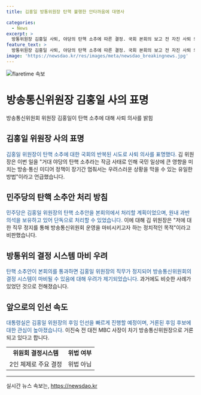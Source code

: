 ```yaml
---
title: 김홍일 방통위원장 탄핵 불행한 안타까움에 대명사

categories:
  - News
excerpt: >
  방통위원장 김홍일 사퇴, 야당의 탄핵 소추에 따른 결정. 국회 본회의 보고 전 자진 사퇴 의사 밝혀, 정계 파장 예상. 민주당은 탄핵소추안 처리 계획, 야당은 이를 비판하며 정치적 목적 주장. 위원장의 사퇴로 방통위 운영 마비 우려, 후임 인선 속속 가시화. 2번째 탄핵안 표결 전 사퇴, 방통위의 미디어 정책 결정 행보에 영향 우려.
feature_text: >
  방통위원장 김홍일 사퇴, 야당의 탄핵 소추에 따른 결정. 국회 본회의 보고 전 자진 사퇴 의사 밝혀, 정계 파장 예상. 민주당은 탄핵소추안 처리 계획, 야당은 이를 비판하며 정치적 목적 주장. 위원장의 사퇴로 방통위 운영 마비 우려, 후임 인선 속속 가시화. 2번째 탄핵안 표결 전 사퇴, 방통위의 미디어 정책 결정 행보에 영향 우려.
image: 'https://newsdao.kr/res/images/meta/newsdao_breakingnews.jpg'
---
```


<p><img src="https://newsdao.kr/res/images/meta/newsdao_breakingnews.jpg" alt="flaretime 속보" /></p>

<h1>방송통신위원장 김홍일 사의 표명</h1>

<p data-ke-size="size16">방송통신위원회 위원장 김홍일이 탄핵 소추에 대해 사퇴 의사를 밝힘</p>

<h2 data-ke-size="size26">김홍일 위원장 사의 표명</h2>

<p><span style="color: #1a5490;">김홍일 위원장이 탄핵 소추에 대한 국회의 반복된 시도로 사퇴 의사를 표명했다.</span> 김 위원장은 이번 일을 "거대 야당의 탄핵 소추라는 작금 사태로 인해 국민 일상에 큰 영향을 미치는 방송·통신 미디어 정책이 장기간 멈춰서는 우려스러운 상황을 막을 수 있는 유일한 방법"이라고 언급했습니다.</p>

<h2 data-ke-size="size26">민주당의 탄핵 소추안 처리 방침</h2>

<p><span style="color: #1a5490;">민주당은 김홍일 위원장의 탄핵 소추안을 본회의에서 처리할 계획이었으며, 원내 과반 의석을 보유하고 있어 단독으로 처리할 수 있었습니다.</span> 이에 대해 김 위원장은 "저에 대한 직무 정지를 통해 방송통신위원회 운영을 마비시키고자 하는 정치적인 목적"이라고 비판했습니다.</p>

<h2 data-ke-size="size26">방통위의 결정 시스템 마비 우려</h2>

<p><span style="color: #1a5490;">탄핵 소추안이 본회의를 통과하면 김홍일 위원장의 직무가 정지되어 방송통신위원회의 결정 시스템이 마비될 수 있음에 대해 우려가 제기되었습니다.</span> 과거에도 비슷한 사례가 있었던 것으로 전해졌습니다.</p>

<h2 data-ke-size="size26">앞으로의 인선 속도</h2>

<p><span style="color: #1a5490;">대통령실은 김홍일 위원장의 후임 인선을 빠르게 진행할 예정이며, 거론된 후임 후보에 대한 관심이 높아졌습니다.</span> 이진숙 전 대전 MBC 사장이 차기 방송통신위원장으로 거론되고 있다고 합니다.</p>

<table>
    <tr>
        <td style="text-align: center; height: 17px;"><b>위원회 결정시스템</b></td>
        <td style="text-align: center; height: 17px;"><b>위법 여부</b></td>
    </tr>
    <tr>
        <td style="text-align: center; height: 17px;">2인 체제로 주요 결정</td>
        <td style="text-align: center; height: 17px;">위법 아님</td>
    </tr>
</table>

<hr>

<p data-ke-size="size16"></p>
실시간 뉴스 속보는, <a href="https://newsdao.kr" rel="dofollow">https://newsdao.kr</a>


